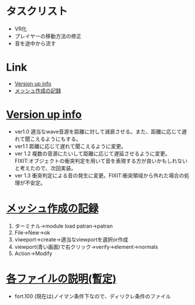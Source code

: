 # タスクリスト
+ VR化
+ プレイヤーの移動方法の修正
+ 音を途中から流す


# Link
+ [Version up info](#Version-up-info)
+ [メッシュ作成の記録](#メッシュ作成の記録)

# <u>Version up info</u>
+ ver1.0
適当なwave音源を距離に対して減衰させる。また、距離に応じて遅れて聞こえるようにもする。
+ ver1.1
距離に応じて遅れて聞こえるように変更。
+ ver 1.2
複数の音源にたいして距離に応じて遅延させるように変更。  
FIXIT:オブジェクトの衝突判定を用いて音を表現する方が良いかもしれないと考えたので、次回実装。
+ ver 1.3
衝突判定による音の発生に変更。FIXIT:衝突領域から外れた場合の処理が不安定。


# <u>メッシュ作成の記録</u>
1. ターミナル->module load patran->patran
1. File->New->ok
1. viweport->create->適当なviewportを選択or作成
1. viewport(青い画面)で右クリック->verify->element->normals
1. Action->Modify

# <u>各ファイルの説明(暫定)</u>
+ fort.100 (現在は)ノイマン条件下なので、ディリクレ条件のファイル

